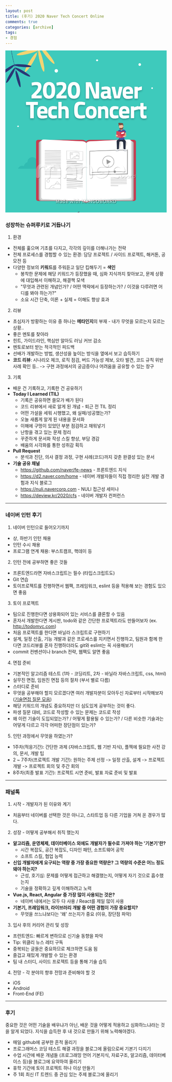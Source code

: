 ```yaml
---
layout: post
title: (후기) 2020 Naver Tech Concert Online
comments: true
categories: [archive]
tags:
- 경험
---
```

![image](/public/images/naver_tech_concert.png)  

### 성장하는 슈퍼루키로 거듭나기
1. 환경
- 전체를 훑으며 기초를 다지고, 각각의 깊이를 더해나가는 전략
- 전체 프로세스를 경험할 수 있는 환경: 담당 프로젝트 / 사이드 프로젝트, 해커톤, 공모전 등
- 다양한 정보의 **키워드**를 주워듣고 일단 킵해두기 = **색인**
  - 봉착한 문제에 해당 키워드가 등장했을 때, 심화 지식까지 찾아보고, 문제 상황에 대입해서 이해하고, 해결책 모색
  - "무엇과 관련된 개념인가? / 어떤 맥락에서 등장하는가? / 이것을 다루려면 어디를 봐야 하는가?"
  - 소요 시간 단축, 이론 + 실제 = 이해도 향상 효과

2. 리뷰
- 초심자가 방황하는 이유 중 하나는 **메타인지**의 부재 - 내가 무엇을 모르는지 모르는 상황..
- 좋은 멘토를 찾아라
- 힌트, 가이드라인, 핵심만 알아도 러닝 커브 감소
- 멘토로보터 받는 적극적인 피드백
- 선배가 개발하는 방법, 생산성을 높이는 방식을 옆에서 보고 습득하기
- **코드 리뷰**: 시나리오 체크, 로직 점검, 버드 가능성 제보, 오타 발견, 코드 규칙 위반 사례 확인 등.. -> 구현 과정에서의 궁금증이나 어려움을 공유할 수 있는 창구

3. 기록  
- 배운 건 기록하고, 기록한 건 공유하기  
- **Today I Learned (TIL)**  
  - 기록은 공유하면 쓸모가 배가 된다
  - 코드 리뷰에서 새로 알게 된 개념 - 퇴근 전 TIL 정리
  - 어떤 가설을 세워 시행했고, 왜 실패/성공했는가?
  - 오늘 새롭게 알게 된 내용을 문서화
  - 이해에 구멍이 있었던 부분 점검하고 채워넣기
  - 난항을 겪고 있는 문제 정리
  - 꾸준하게 문서화 작성 스킬 향상, 부담 경감
  - 배움의 시각화를 통한 성취감 획득
- **Pull Request**
  - 분석과 진단, 의사 결정 과정, 구현 사례(코드)까지 갖춘 완결성 있는 문서
- **기술 공유 채널**
  - <https://github.com/naver/fe-news> - 프론트엔드 지식
  - <https://d2.naver.com/home> - 네이버 개발자들이 직접 정리한 실전 개발 경험과 지식 블로그
  - <https://nuli.navercorp.com> - NULI 접근성 세미나
  - <https://deview.kr/2020/cfs> - 네이버 개발자 컨퍼런스

---

### 네이버 인턴 후기
1. 네이버 인턴으로 들어오기까지
 - 상, 하반기 인턴 채용
 -  인턴 수시 채용
 - 프로그램 연계 채용: 부스트캠프, 핵데이 등

2. 인턴 전에 공부하면 좋은 것들
 - 프론트엔드라면 자바스크립트는 필수 (타입스크립트도)
 - Git 연습
 - 토이프로젝트를 진행하면서 웹팩, 프레임워크, eslint 등을 적용해 보는 경험도 있으면 좋음

3. 토이 프로젝트
 - 팀으로 진행한다면 상용화되어 있는 서비스를 클론할 수 있음
 - 혼자서 개발한다면 게시판, todo와 같은 간단한 프로젝트라도 만들어보자 (ex. <http://todomvc.com>)
 - 처음 프로젝트를 한다면 바닐라 스크립트로 구현하기
 - 설계, 일정 산출, 기능 개발과 같은 프로세스를 지키면서 진행하고, 팀원과 함께 한다면 코드리뷰를 혼자 진행하더라도 git와 eslint는 꼭 사용해보기
 - commit 컨벤션이나 branch 전략, 웹팩도 알면 좋음

4. 면접 준비
 - 기본적인 알고리즘 테스트 (1차 - 코딩리트, 2차 - 바닐라 자바스크립트, css, html)
 - 실무진 면접, 임원진 면접 등의 절차 (부서 별로 다름)
 - 스터디로 준비
 - 무엇을 공부해야 할지 모르겠다면 여러 개발자분이 모아두신 자료부터 시작해보자 ([기술면접 질문 모음](https://github.com/JaeYeopHan/Interview_Question_for_Beginner))
 - 해당 키워드의 개념도 중요하지만 더 심도있게 공부하는 것이 좋다.
 - 파생 질문 대비, 코드로 작성할 수 있는 문제는 코드로 작성
 - 왜 이런 기술이 도입되었는가? / 어떻게 활용될 수 있는가? / 다른 비슷한 기술과는 어덯게 다르고 각각 어떠한 장단점이 있는가?

5. 인턴 과정에서 무엇을 하였는가?
 - 1주차(적응기간): 간단한 과제 (자바스크립트, 웹 기반 지식), 플젝에 필요한 사전 강의, 문서, 개발 팁
 - 2 ~ 7주차(프로젝트 개발 기간): 원하는 주제 선정 -> 일정 산출, 설계 -> 프로젝트 개발 -> 프로젝트 회의 및 주간 회의
 - 8주차(최종 발표 기간): 프로젝트 시연 준비, 발표 자료 준비 및 발표

---

### 패널톡
1. 시작 - 개발자가 된 이유와 계기
- 처음부터 네이버를 선택한 것은 아니고, 스타트업 등 다른 기업을 거쳐 온 경우가 많다.

2. 성장 - 어떻게 공부해서 취직 했는지
- **알고리즘, 운영체제, 데이터베이스 외에도 개발자가 필수로 가져야 하는 '기본기'란?**
  - 시간 복잡도, 공간 복잡도, 디자인 패턴, 소프트웨어 공학
  - 소프트 스킬, 협업 능력
- **신입 개발자에게 요구되는 역량 중 가장 중요한 역량은? 그 역량의 수준은 어느 정도 돼야 하는지?**
  - 근성, 호기심: 문제를 어떻게 접근하고 해결했는지, 어떻게 자기 것으로 흡수했는지
  - 기술을 정확하고 깊게 이해하려고 노력
- **Vue.js, React, Angular 중 가장 많이 사용되는 것은?**
  - 네이버 내에서는 모두 다 사용 / React를 제일 많이 사용
- **기본기, 프레임워크, 라이브러리 개발 중 어떤 경험이 가장 중요할지?**
  - 무엇을 쓰느냐보다는 '왜' 쓰는지가 중요 (이유, 장단점 파악)

3. 입사 후의 커리어 관리 및 성장
- 프런트엔드: 빠르게 변하므로 신기술 동향을 파악
- Tip: 위클리 뉴스 레터 구독
- 중복되는 글들은 중요하므로 체크하면 도움 됨
- 즐겁고 재밌게 개발할 수 있는 환경
- 팀 내 스터디, 사이드 프로젝트 등을 통해 기술 습득

4. 전망 - 각 분야의 향후 전망과 준비해야 할 것
- iOS
- Android
- Front-End (FE)

---

### 후기
중요한 것은 어떤 기술을 배우냐가 아닌, 배운 것을 어떻게 적용하고 심화하느냐라는 것을 알게 되었다. 지식을 습득한 후 내 것으로 만들기 위해 노력해야겠다.  
  - 매일 github에 공부한 흔적 올리기
  - 프로그래머스 코딩 테스트 해결 과정을 블로그에 올림으로써 기본기 다지기
  - 수업 시간에 배운 개념들 (프로그래밍 언어 기본지식, 자료구조, 알고리즘, 데이터베이스 등)을 블로그에 요약하여 올리기
  - 휴학 기간에 토이 프로젝트 하나 이상 만들기
  - 주 1회 최신 IT 트렌드 중 관심 있는 주제 블로그에 올리기